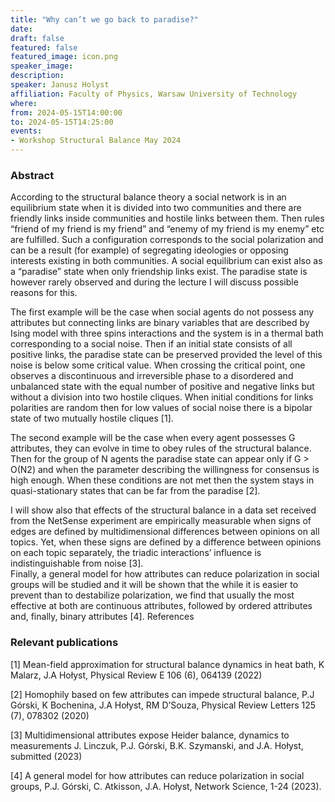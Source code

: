 ```yaml
---
title: "Why can’t we go back to paradise?"
date:
draft: false
featured: false
featured_image: icon.png
speaker_image:
description:
speaker: Janusz Holyst
affiliation: Faculty of Physics, Warsaw University of Technology
where:
from: 2024-05-15T14:00:00
to: 2024-05-15T14:25:00
events:
- Workshop Structural Balance May 2024 
---
```


### Abstract

According to the structural balance theory a social network is in an equilibrium state when it is divided into two communities and there are friendly links inside communities and hostile links between them. Then rules “friend of my friend is my friend” and “enemy of my friend is my enemy” etc are fulfilled.  Such a configuration corresponds to the social polarization and can be a result (for example) of segregating ideologies or opposing interests existing in both communities. A social equilibrium can exist also as a “paradise” state when only friendship links exist. The paradise state is however rarely observed and during the lecture I will discuss possible reasons for this. 

The first example will be the case when social agents do not possess any attributes but connecting links are binary variables that are described by Ising model with three spins interactions and the system is in a thermal bath corresponding to a social noise. Then if an initial state consists of all positive links, the paradise state can be preserved  provided the level of this noise is below some critical value. When crossing the critical point, one observes a discontinuous and irreversible phase to a disordered and unbalanced state with the equal number of positive and negative links but without a division into two hostile cliques.   When initial conditions for links polarities are random then for low values of social noise there is a bipolar state of two mutually hostile cliques [1].    

The second example will be the case when every agent possesses G attributes, they can evolve in time to obey rules of the structural balance. Then for the group of N agents the paradise state can appear only if G > O(N2)    and when the parameter describing the willingness for consensus is high enough. When these conditions are not met then the system stays in quasi-stationary states that can be far from the paradise [2].

I will show also that effects of the structural balance in a data set received from the NetSense experiment are empirically measurable when signs of edges are defined by multidimensional differences between opinions on all topics. Yet, when these signs are defined by a difference between opinions on each topic separately, the triadic interactions’ influence is indistinguishable from noise [3].  
Finally, a general model for how attributes can reduce polarization in social groups will be studied and it will be shown that the while it is easier to prevent than to destabilize polarization, we find that usually the most effective at both are continuous attributes, followed by ordered attributes and, finally, binary attributes [4].
References

	 
### Relevant publications 

[1] Mean-field approximation for structural balance dynamics in heat bath, K Malarz, J.A Hołyst,
     Physical Review E 106 (6), 064139 (2022)
	 
[2] Homophily based on few attributes can impede structural balance, P.J Górski, K Bochenina, J.A
     Hołyst, RM D’Souza, Physical Review Letters 125 (7), 078302 (2020)

[3] Multidimensional attributes expose Heider balance, dynamics to measurements
     J. Linczuk, P.J. Górski, B.K. Szymanski, and J.A. Hołyst, submitted (2023) 
	 
[4] A general model for how attributes can reduce polarization in social groups, P.J. Górski, C.
     Atkisson, J.A. Hołyst, Network Science, 1-24 (2023).
